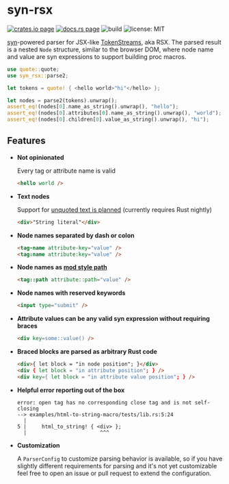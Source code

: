 # syn-rsx

[![crates.io page](https://img.shields.io/crates/v/syn-rsx.svg)](https://crates.io/crates/syn-rsx)
[![docs.rs page](https://docs.rs/syn-rsx/badge.svg)](https://docs.rs/syn-rsx/)
![build](https://github.com/stoically/syn-rsx/workflows/build/badge.svg)
![license: MIT](https://img.shields.io/crates/l/syn-rsx.svg)

[syn](https://github.com/dtolnay/syn)-powered parser for JSX-like [TokenStreams](https://doc.rust-lang.org/proc_macro/struct.TokenStream.html), aka RSX. The parsed result is a nested `Node` structure, similar to the browser DOM, where node name and value are syn expressions to support building proc macros. 

```rust
use quote::quote;
use syn_rsx::parse2;

let tokens = quote! { <hello world>"hi"</hello> };

let nodes = parse2(tokens).unwrap();
assert_eq!(nodes[0].name_as_string().unwrap(), "hello");
assert_eq!(nodes[0].attributes[0].name_as_string().unwrap(), "world");
assert_eq!(nodes[0].children[0].value_as_string().unwrap(), "hi");
```

## Features


- **Not opinionated**

  Every tag or attribute name is valid

  ```html
  <hello world />
  ```

- **Text nodes**

  Support for [unquoted text is planned] (currently requires Rust nightly)

  ```html
  <div>"String literal"</div>
  ```

- **Node names separated by dash or colon**

  ```html
  <tag-name attribute-key="value" />
  <tag:name attribute:key="value" />
  ```

- **Node names as [mod style path]**

  ```html
  <tag::path attribute::path="value" />
  ```

- **Node names with reserved keywords**

  ```html
  <input type="submit" />
  ```

- **Attribute values can be any valid syn expression without requiring braces**

  ```html
  <div key=some::value() />
  ```

- **Braced blocks are parsed as arbitrary Rust code**

  ```html
  <div>{ let block = "in node position"; }</div>
  <div { let block = "in attribute position"; } />
  <div key={ let block = "in attribute value position"; } />
  ```

- **Helpful error reporting out of the box**

  ```rust,no-run
  error: open tag has no corresponding close tag and is not self-closing
  --> examples/html-to-string-macro/tests/lib.rs:5:24
    |
  5 |     html_to_string! { <div> };
    |                        ^^^
  ```

- **Customization**

  A `ParserConfig` to customize parsing behavior is available, so if you have
  slightly different requirements for parsing and it's not yet customizable
  feel free to open an issue or pull request to extend the configuration.


[`syn`]: /syn
[`TokenStream`]: https://doc.rust-lang.org/proc_macro/struct.TokenStream.html
[mod style path]: https://docs.rs/syn/1.0.40/syn/struct.Path.html#method.parse_mod_style
[unquoted text is planned]: https://github.com/stoically/syn-rsx/issues/2
